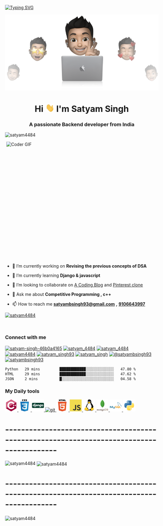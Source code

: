 [![Typing SVG](https://readme-typing-svg.herokuapp.com?color=1A93F7&size=25&center=true&width=600&lines=Welcome+to+My+Repository+!+Do+Contribute+)](https://git.io/typing-svg)

<p align="center"><img src="https://raw.githubusercontent.com/KevinPatel04/KevinPatel04/master/cover-thompson.png"></p>
<h1 align="center">Hi <img src="https://github.com/ankitwarbhe/ankitwarbhe/blob/master/Hi.gif" width="29px"> I'm Satyam Singh</h1>
<h3 align="center">A passionate Backend developer from India</h3>


<p align="left"> <img src="https://komarev.com/ghpvc/?username=satyam4484&label=Profile%20views&color=0e75b6&style=flat" alt="satyam4484" /> </p>
<img align="right" src="https://github.com/ankitwarbhe/ankitwarbhe/blob/master/developer.gif" alt="Coder GIF" width="500" height="400">

- 🔭 I’m currently working on **Revising the previous concepts of DSA**

- 🌱 I’m currently learning **Django & javascript**

- 👯 I’m looking to collaborate on [A Coding Blog](https://github.com/satyam4484/A_Coding_Blog) and [Pinterest clone](https://github.com/satyam4484/Pinterest---clone)

- 💬 Ask me about **Competitive Programming , c++**

- 📫 How to reach me **satyambsingh93@gmail.com** **,** **[9106643997](9106643997)**



<p align="left"> <a href="https://github.com/ryo-ma/github-profile-trophy"><img src="https://github-profile-trophy.vercel.app/?username=satyam4484" alt="satyam4484" /></a> </p>

<p align="left"> <a href="https://twitter.com/" target="blank"><img src="https://img.shields.io/twitter/follow/?logo=twitter&style=for-the-badge" alt="" /></a> </p>

<h3 align="left">Connect with me</h3>
<p align="left">
<a href="https://linkedin.com/in/satyam-singh-46b0a4165" target="blank"><img align="center" src="https://raw.githubusercontent.com/rahuldkjain/github-profile-readme-generator/master/src/images/icons/Social/linked-in-alt.svg" alt="satyam-singh-46b0a4165" height="30" width="40" /></a>
<a href="https://instagram.com/satyam_4484" target="blank"><img align="center" src="https://raw.githubusercontent.com/rahuldkjain/github-profile-readme-generator/master/src/images/icons/Social/instagram.svg" alt="satyam_4484" height="30" width="40" /></a>
<a href="https://www.codechef.com/users/satyam_4484" target="blank"><img align="center" src="https://cdn.jsdelivr.net/npm/simple-icons@3.1.0/icons/codechef.svg" alt="satyam_4484" height="30" width="40" /></a>
<a href="https://www.hackerrank.com/satyam4484" target="blank"><img align="center" src="https://raw.githubusercontent.com/rahuldkjain/github-profile-readme-generator/master/src/images/icons/Social/hackerrank.svg" alt="satyam4484" height="30" width="40" /></a>
<a href="https://codeforces.com/profile/satyam_singh93" target="blank"><img align="center" src="https://cdn.jsdelivr.net/npm/simple-icons@3.0.1/icons/codeforces.svg" alt="satyam_singh93" height="30" width="40" /></a>
<a href="https://www.leetcode.com/satyam_singh" target="blank"><img align="center" src="https://raw.githubusercontent.com/rahuldkjain/github-profile-readme-generator/master/src/images/icons/Social/leet-code.svg" alt="satyam_singh" height="30" width="40" /></a>
<a href="https://www.hackerearth.com/@satyambsingh93" target="blank"><img align="center" src="https://raw.githubusercontent.com/rahuldkjain/github-profile-readme-generator/master/src/images/icons/Social/hackerearth.svg" alt="@satyambsingh93" height="30" width="40" /></a>
<a href="https://auth.geeksforgeeks.org/user/satyambsingh93" target="blank"><img align="center" src="https://raw.githubusercontent.com/rahuldkjain/github-profile-readme-generator/master/src/images/icons/Social/geeks-for-geeks.svg" alt="satyambsingh93" height="30" width="40" /></a>
</p>


<!--START_SECTION:waka-->
```text
Python   29 mins         ████████████░░░░░░░░░░░░░   47.80 % 
HTML     29 mins         ████████████░░░░░░░░░░░░░   47.62 % 
JSON     2 mins          █░░░░░░░░░░░░░░░░░░░░░░░░   04.58 % 
```
<!--END_SECTION:waka-->

<h3 align="left">My Daily tools </h3>
<p align="left"> <a href="https://www.w3schools.com/cpp/" target="_blank"> <img src="https://raw.githubusercontent.com/devicons/devicon/master/icons/cplusplus/cplusplus-original.svg" alt="cplusplus" width="40" height="40"/> </a> <a href="https://www.w3schools.com/css/" target="_blank"> <img src="https://raw.githubusercontent.com/devicons/devicon/master/icons/css3/css3-original-wordmark.svg" alt="css3" width="40" height="40"/> </a> <a href="https://www.djangoproject.com/" target="_blank"> <img src="https://raw.githubusercontent.com/devicons/devicon/master/icons/django/django-original.svg" alt="django" width="40" height="40"/> </a> <a href="https://git-scm.com/" target="_blank"> <img src="https://www.vectorlogo.zone/logos/git-scm/git-scm-icon.svg" alt="git" width="40" height="40"/> </a> <a href="https://www.w3.org/html/" target="_blank"> <img src="https://raw.githubusercontent.com/devicons/devicon/master/icons/html5/html5-original-wordmark.svg" alt="html5" width="40" height="40"/> </a> <a href="https://developer.mozilla.org/en-US/docs/Web/JavaScript" target="_blank"> <img src="https://raw.githubusercontent.com/devicons/devicon/master/icons/javascript/javascript-original.svg" alt="javascript" width="40" height="40"/> </a> <a href="https://www.linux.org/" target="_blank"> <img src="https://raw.githubusercontent.com/devicons/devicon/master/icons/linux/linux-original.svg" alt="linux" width="40" height="40"/> </a> <a href="https://www.mongodb.com/" target="_blank"> <img src="https://raw.githubusercontent.com/devicons/devicon/master/icons/mongodb/mongodb-original-wordmark.svg" alt="mongodb" width="40" height="40"/> </a> <a href="https://www.mysql.com/" target="_blank"> <img src="https://raw.githubusercontent.com/devicons/devicon/master/icons/mysql/mysql-original-wordmark.svg" alt="mysql" width="40" height="40"/> </a> <a href="https://www.python.org" target="_blank"> <img src="https://raw.githubusercontent.com/devicons/devicon/master/icons/python/python-original.svg" alt="python" width="40" height="40"/> </a> </p>

# -----------------------------------------------------------------------------------------
<p><img align="left" src="https://github-readme-stats.vercel.app/api/top-langs?username=satyam4484&show_icons=true&locale=en&layout=compact" alt="satyam4484" /></p>

<p>&nbsp;<img align="center" src="https://github-readme-stats.vercel.app/api?username=satyam4484&show_icons=true&locale=en" alt="satyam4484" /></p>

# -----------------------------------------------------------------------------------------
<p><img align="center" src="https://github-readme-streak-stats.herokuapp.com/?user=satyam4484&" alt="satyam4484" /></p>

